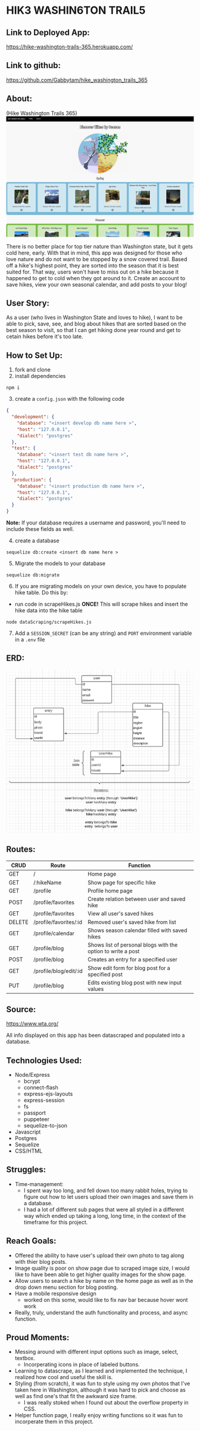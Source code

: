 
# HIK3 WASHIN6TON TRAIL5

## Link to Deployed App:
https://hike-washington-trails-365.herokuapp.com/

## Link to github: 
https://github.com/Gabbytam/hike_washington_trails_365

## About: 
(Hike Washington Trails 365)
<img src='public/images/readmepics/homepage.png'>

There is no better place for top tier nature than Washington state, but it gets cold here, early. With that in mind, this app was designed for those who love nature and do not want to be stopped by a snow covered trail. Based off a hike's highest point, they are sorted into the season that it is best suited for. That way, users won't have to miss out on a hike because it happened to get to cold when they got around to it. Create an account to save hikes, view your own seasonal calendar, and add posts to your blog!  

## User Story:
As a user (who lives in Washington State and loves to hike), I want to be able to pick, save, see, and blog about hikes that are sorted based on the best season to visit, so that I can get hiking done year round and get to cetain hikes before it's too late.

## How to Set Up:
1. fork and clone
2. install dependencies 
```
npm i 
```
3. create a `config.json` with the following code 
``` json
{
  "development": {
    "database": "<insert develop db name here >",
    "host": "127.0.0.1",
    "dialect": "postgres"
  },
  "test": {
    "database": "<insert test db name here >",
    "host": "127.0.0.1",
    "dialect": "postgres"
  },
  "production": {
    "database": "<insert production db name here >",
    "host": "127.0.0.1",
    "dialect": "postgres"
  }
}
```
**Note:** If your database requires a username and password, you'll need to include these fields as well.

4. create a database 
```
sequelize db:create <insert db name here > 
```
5. Migrate the models to your database 
```
sequelize db:migrate 
```
6. If you are migrating models on your own device, you have to populate hike table. Do this by:
  
  * run code in scrapeHikes.js __ONCE!__ This will scrape hikes and insert the hike data into the hike table
  ```
  node dataScraping/scrapeHikes.js
  
  ```

7. Add a `SESSION_SECRET` (can be any string) and `PORT` environment variable in a `.env` file 

## ERD:
<img src='public/images/readmepics/ERD.png'>

## Routes:
CRUD | Route | Function
------------ | ------------- | -------------
GET | / | Home page 
GET | /:hikeName | Show page for specific hike
GET | /profile | Profile home page 
POST | /profile/favorites | Create relation between user and saved hike
GET | /profile/favorites | View all user's saved hikes
DELETE | /profile/favorites/:id | Removed user's saved hike from list
GET | /profile/calendar | Shows season calendar filled with saved hikes
GET | /profile/blog | Shows list of personal blogs with the option to write a post
POST | /profile/blog | Creates an entry for a specified user 
GET | /profile/blog/edit/:id | Show edit form for blog post for a specified post
PUT | /profile/blog | Edits existing blog post with new input values


## Source:
https://www.wta.org/

All info displayed on this app has been datascraped and populated into a database. 

## Technologies Used:
* Node/Express
  * bcrypt
  * connect-flash
  * express-ejs-layouts
  * express-session
  * fs
  * passport
  * puppeteer
  * sequelize-to-json
* Javascript 
* Postgres
* Sequelize 
* CSS/HTML

## Struggles:
* Time-management:
  * I spent way too long, and fell down too many rabbit holes, trying to figure out how to let users upload their own images and save them in a database.
  * I had a lot of different sub pages that were all styled in a different way which ended up taking a long, long time, in the context of the timeframe for this project. 

## Reach Goals:
* Offered the ability to have user's upload their own photo to tag along with thier blog posts. 
* Image quality is poor on show page due to scraped image size, I would like to have been able to get higher quality images for the show page. 
* Allow users to search a hike by name on the home page as well as in the drop down menu section for blog posting. 
* Have a mobile responsive design
  * worked on this some, would like to fix nav bar because hover wont work
* Really, truly, understand the auth functionality and process, and async function.


## Proud Moments:
* Messing around with different input options such as image, select, textbox.
  * Incorperating icons in place of labeled buttons.
* Learning to datascrape, as I learned and implemented the technique, I realized how cool and useful the skill is.
* Styling (from scratch), it was fun to style using my own photos that I've taken here in Washington, although it was hard to pick and choose as well as find one's that fit the awkward size frame.
  * I was really stoked when I found out about the overflow property in CSS.
* Helper function page, I really enjoy writing functions so it was fun to incorperate them in this project. 

